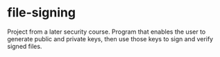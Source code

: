 # file-signing
Project from a later security course. Program that enables the user to generate public and private keys, then use those keys to sign and verify signed files.

